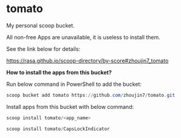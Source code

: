 # tomato
My personal scoop bucket.

All non-free Apps are unavailable, it is useless to install them.

See the link below for details:

https://rasa.github.io/scoop-directory/by-score#zhoujin7_tomato

**How to install the apps from this bucket?**

Run below command in PowerShell to add the bucket:

``` powershell
scoop bucket add tomato https://github.com/zhoujin7/tomato.git
```

Install apps from this bucket with below command:

``` powershell
scoop install tomato/<app_name>

scoop install tomato/CapsLockIndicator
```
